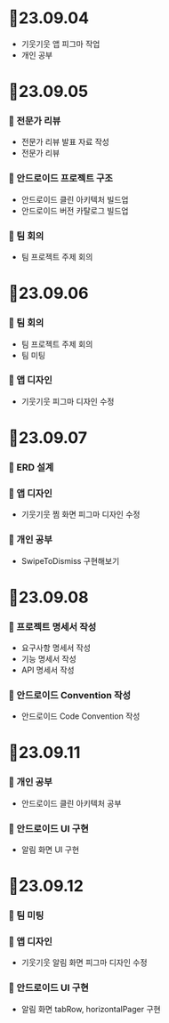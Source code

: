 # 📝23.09.04
- 기웃기웃 앱 피그마 작업
- 개인 공부

# 📝23.09.05
### 📌 전문가 리뷰
- 전문가 리뷰 발표 자료 작성
- 전문가 리뷰
### 📌 안드로이드 프로젝트 구조
- 안드로이드 클린 아키텍처 빌드업
- 안드로이드 버전 카탈로그 빌드업
### 📌 팀 회의
- 팀 프로젝트 주제 회의

# 📝23.09.06
### 📌 팀 회의
- 팀 프로젝트 주제 회의
- 팀 미팅

### 📌 앱 디자인
- 기웃기웃 피그마 디자인 수정

# 📝23.09.07
### 📌 ERD 설계

### 📌 앱 디자인
- 기웃기웃 찜 화면 피그마 디자인 수정

### 📌 개인 공부
- SwipeToDismiss 구현해보기

# 📝23.09.08
### 📌 프로젝트 명세서 작성
- 요구사항 명세서 작성
- 기능 명세서 작성
- API 명세서 작성

### 📌 안드로이드 Convention 작성
- 안드로이드 Code Convention 작성

# 📝23.09.11
### 📌 개인 공부
- 안드로이드 클린 아키텍처 공부

### 📌 안드로이드 UI 구현
- 알림 화면 UI 구현

# 📝23.09.12
### 📌 팀 미팅

### 📌 앱 디자인
- 기웃기웃 알림 화면 피그마 디자인 수정

### 📌 안드로이드 UI 구현
- 알림 화면 tabRow, horizontalPager 구현


